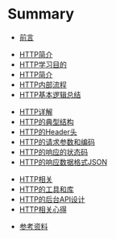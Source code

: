 # Summary

<!-- ## 前言 -->
* [前言](README.md)

<!-- ## HTTP简介 -->
* [HTTP简介](http_intro/README.md)
* [HTTP学习目的](http_intro/ch1_http_learn_purpose.md)
* [HTTP简介](http_intro/ch2_http_intro.md)
* [HTTP内部流程](http_intro/ch3_http_internal_process.md)
* [HTTP基本逻辑总结](http_intro/ch4_http_basic_logic.md)

<!-- ## HTTP详解 -->
* [HTTP详解](http_detail/README.md)
* [HTTP的典型结构](http_detail/ch1_http_structure.md)
* [HTTP的Header头](http_detail/ch2_http_header.md)
* [HTTP的请求参数和编码](http_detail/ch3_http_req_param_encode.md)
* [HTTP的响应的状态码](http_detail/ch4_http_resp_status_code.md)
* [HTTP的响应数据格式JSON](http_detail/ch5_http_resp_data_format_json.md)

<!-- ## HTTP相关 -->
* [HTTP相关](http_related/README.md)
* [HTTP的工具和库](http_related/ch1_http_tool_lib.md)
* [HTTP的后台API设计](http_related/ch2_http_api_design.md)
* [HTTP相关心得](http_related/ch3_http_note_summary.md)

<!-- ## 附录 -->
* [参考资料](reference.md)

